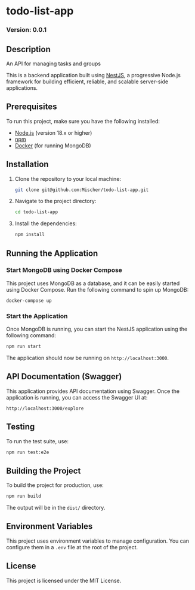 # todo-list-app

### Version: 0.0.1

## Description
An API for managing tasks and groups

This is a backend application built using [NestJS](https://nestjs.com/), a progressive Node.js framework for building efficient, reliable, and scalable server-side applications.

## Prerequisites

To run this project, make sure you have the following installed:

- [Node.js](https://nodejs.org/) (version 18.x or higher)
- [npm](https://www.npmjs.com/)
- [Docker](https://www.docker.com/) (for running MongoDB)

## Installation

1. Clone the repository to your local machine:
    ```bash
    git clone git@github.com:Mischer/todo-list-app.git
    ```

2. Navigate to the project directory:
    ```bash
    cd todo-list-app
    ```

3. Install the dependencies:
    ```bash
    npm install
    ```

## Running the Application

### Start MongoDB using Docker Compose

This project uses MongoDB as a database, and it can be easily started using Docker Compose. Run the following command to spin up MongoDB:

```bash
docker-compose up
```

### Start the Application

Once MongoDB is running, you can start the NestJS application using the following command:

```bash
npm run start
```

The application should now be running on `http://localhost:3000`.

## API Documentation (Swagger)

This application provides API documentation using Swagger. Once the application is running, you can access the Swagger UI at:

`http://localhost:3000/explore`

## Testing

To run the test suite, use:

```bash
npm run test:e2e
```

## Building the Project

To build the project for production, use:

```bash
npm run build
```

The output will be in the `dist/` directory.

## Environment Variables

This project uses environment variables to manage configuration. You can configure them in a `.env` file at the root of the project.

## License

This project is licensed under the MIT License.

